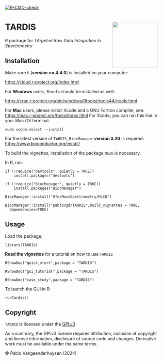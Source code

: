 <!-- badges: start -->
[![R-CMD-check](https://github.com/pablovgd/TARDIS/actions/workflows/R-CMD-check.yaml/badge.svg?branch=devel)](https://github.com/pablovgd/TARDIS/actions/workflows/R-CMD-check.yaml)
<!-- badges: end -->

# TARDIS <img src="https://github.com/pablovgd/T.A.R.D.I.S./blob/main/www/tardis.png" width="150" height="150" align = right />        

R package for *TArgeted Raw Data Integration In Spectrometry*

## Installation
Make sure `R` (**version >= 4.4.0**) is installed on your computer:

https://cloud.r-project.org/index.html

For **Windows** users, `Rtools` should be installed as well:

https://cran.r-project.org/bin/windows/Rtools/rtools44/rtools.html

For **Mac** users, please install Xcode and a GNU Fortran compiler, see:
https://mac.r-project.org/tools/index.html
For Xcode, you can run this line in your Mac OS terminal:
```
sudo xcode-select --install
```

For the latest version of `TARDIS`, `BiocManager` **version 3.20** is required:
https://www.bioconductor.org/install/

To build the vignettes, installation of the package `MsIO` is necessary.

In R, run:

```
if (!require("devtools", quietly = TRUE))
    install.packages("devtools")

if (!require("BiocManager", quietly = TRUE))
    install.packages("BiocManager")

BiocManager::install("RforMassSpectrometry/MsIO")

BiocManager::install("pablovgd/TARDIS",build_vignettes = TRUE,
  dependencies=TRUE)

```

## Usage

Load the package:

```
library(TARDIS)
```


**Read the vignettes** for a tutorial on how to use `TARDIS`

```
RShowDoc("quick_start",package = "TARDIS")
```

```
RShowDoc("gui_tutorial",package = "TARDIS")
```

```
RShowDoc("case_study",package = "TARDIS")
```

To launch the GUI in R:

```
runTardis()
```

## Copyright

`TARDIS` is licensed under the [GPLv3](http://choosealicense.com/licenses/gpl-3.0/)

As a summary, the GPLv3 license requires attribution, inclusion of copyright and license information, disclosure of source code and changes. Derivative work must be available under the same terms.

© Pablo Vangeenderhuysen (2024)
